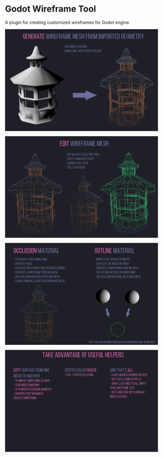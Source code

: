 # Godot Wireframe Tool 
A plugin for creating customized wireframes for Godot engine.

![image01](https://github.com/GlaDOSik/GodotWireframePlugin/blob/master/addons/Wireframe%20Tool/images/01.png)

![image02](https://github.com/GlaDOSik/GodotWireframePlugin/blob/master/addons/Wireframe%20Tool/images/02.png)

![image03](https://github.com/GlaDOSik/GodotWireframePlugin/blob/master/addons/Wireframe%20Tool/images/03.png)

![image04](https://github.com/GlaDOSik/GodotWireframePlugin/blob/master/addons/Wireframe%20Tool/images/04.png)
